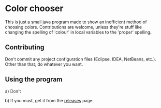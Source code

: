 # Color chooser

This is just a small java program made to show an
inefficient method of choosing colors. Contributions are
welcome, unless they're stuff like changing the spelling
of 'colour' in local variables to the 'proper' spelling.

## Contributing

Don't commit any project configuration files (Eclipse,
IDEA, NetBeans, etc.). Other than that, do whatever you
want.

## Using the program

a) Don't

b) If you must, get it from the [releases](https://github.com/TheOnlyMrCat/colorchooser/releases)
   page.